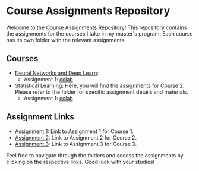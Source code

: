 # Course Assignments Repository

Welcome to the Course Assignments Repository! This repository contains the assignments for the courses I take in my master's program. Each course has its own folder with the relevant assignments.

## Courses

- [Neural Networks and Deep Learn](Neural_Networks_and_Deep_Learn/): 
  - Assignment 1: [colab](https://colab.research.google.com/drive/1LN_cocSSjqEcoB36Hog4ldco5WZ6OWdo)   
- [Statistical Learning](Statistical_Learning/): Here, you will find the assignments for Course 2. Please refer to the folder for specific assignment details and materials.
  - Assignment 1: [colab](https://colab.research.google.com/drive/1tJo-Gdg3aBkdcf6q6BHcLYiA65tBjUKh#scrollTo=_MGodXL8IgAm)

## Assignment Links

- [Assignment 1](course1/assignment1.md): Link to Assignment 1 for Course 1.
- [Assignment 2](course2/assignment2.md): Link to Assignment 2 for Course 2.
- [Assignment 3](course3/assignment3.md): Link to Assignment 3 for Course 3.

Feel free to navigate through the folders and access the assignments by clicking on the respective links. Good luck with your studies!
